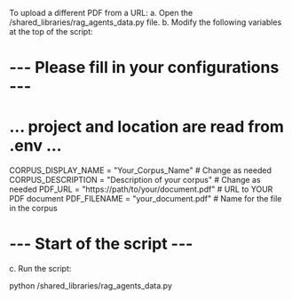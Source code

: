 To upload a different PDF from a URL: a. Open the /shared_libraries/rag_agents_data.py file. b. Modify the following variables at the top of the script:

# --- Please fill in your configurations ---
# ... project and location are read from .env ...
CORPUS_DISPLAY_NAME = "Your_Corpus_Name"  # Change as needed
CORPUS_DESCRIPTION = "Description of your corpus" # Change as needed
PDF_URL = "https://path/to/your/document.pdf"  # URL to YOUR PDF document
PDF_FILENAME = "your_document.pdf"  # Name for the file in the corpus
# --- Start of the script ---
c. Run the script:

python /shared_libraries/rag_agents_data.py